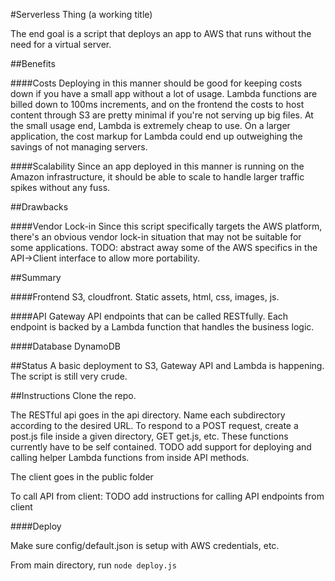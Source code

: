 #Serverless Thing 
(a working title)

The end goal is a script that deploys an app to AWS that runs without the need for a virtual server.

##Benefits

####Costs 
Deploying in this manner should be good for keeping costs down if you have a small app without a lot of usage. Lambda functions are billed down to 100ms increments, and on the frontend the costs to host content through S3 are pretty minimal if you're not serving up big files. At the small usage end, Lambda is extremely cheap to use. On a larger application, the cost markup for Lambda could end up outweighing the savings of not managing servers.

####Scalability
Since an app deployed in this manner is running on the Amazon infrastructure, it should be able to scale to handle larger traffic spikes without any fuss.

##Drawbacks

####Vendor Lock-in
Since this script specifically targets the AWS platform, there's an obvious vendor lock-in situation that may not be suitable for some applications. TODO: abstract away some of the AWS specifics in the API->Client interface to allow more portability.

##Summary

####Frontend
S3, cloudfront. Static assets, html, css, images, js.

####API
Gateway API endpoints that can be called RESTfully. Each endpoint is backed by a Lambda function that handles the business logic.

####Database
DynamoDB


##Status
A basic deployment to S3, Gateway API and Lambda is happening. The script is still very crude.


##Instructions
Clone the repo. 

The RESTful api goes in the api directory. Name each subdirectory according to the desired URL. To respond to a POST request, create a post.js file inside a given directory, GET get.js, etc. These functions currently have to be self contained. TODO add support for deploying and calling helper Lambda functions from inside API methods.

The client goes in the public folder

To call API from client: TODO add instructions for calling API endpoints from client

####Deploy

Make sure config/default.json is setup with AWS credentials, etc.

From main directory, run 
`node deploy.js`


